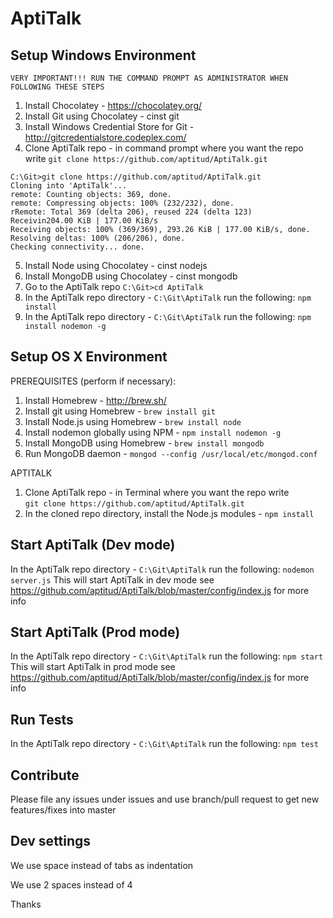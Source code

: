 AptiTalk
========

Setup Windows Environment
-------------------------
`VERY IMPORTANT!!! RUN THE COMMAND PROMPT AS ADMINISTRATOR WHEN FOLLOWING THESE STEPS`

1. Install Chocolatey - https://chocolatey.org/
2. Install Git using Chocolatey - cinst git
3. Install Windows Credential Store for Git - http://gitcredentialstore.codeplex.com/
4. Clone AptiTalk repo - in command prompt where you want the repo write 
   `git clone https://github.com/aptitud/AptiTalk.git`

  ```
  C:\Git>git clone https://github.com/aptitud/AptiTalk.git
  Cloning into 'AptiTalk'...
  remote: Counting objects: 369, done.
  remote: Compressing objects: 100% (232/232), done.
  rRemote: Total 369 (delta 206), reused 224 (delta 123)
  Receivin204.00 KiB | 177.00 KiB/s
  Receiving objects: 100% (369/369), 293.26 KiB | 177.00 KiB/s, done.
  Resolving deltas: 100% (206/206), done.
  Checking connectivity... done.
  ```
5. Install Node using Chocolatey - cinst nodejs
6. Install MongoDB using Chocolatey - cinst mongodb
7. Go to the AptiTalk repo `C:\Git>cd AptiTalk`
7. In the AptiTalk repo directory - `C:\Git\AptiTalk` run the following: `npm install`
8. In the AptiTalk repo directory - `C:\Git\AptiTalk` run the following: `npm install nodemon -g`

Setup OS X Environment
----------------------
PREREQUISITES (perform if necessary):  
1. Install Homebrew - http://brew.sh/  
2. Install git using Homebrew - `brew install git`  
3. Install Node.js using Homebrew  - `brew install node`  
4. Install nodemon globally using NPM - `npm install nodemon -g`  
4. Install MongoDB using Homebrew - `brew install mongodb`  
5. Run MongoDB daemon - `mongod --config /usr/local/etc/mongod.conf`  

APTITALK  
1. Clone AptiTalk repo - in Terminal where you want the repo write  
   `git clone https://github.com/aptitud/AptiTalk.git`  
2. In the cloned repo directory, install the Node.js modules - `npm install`  

Start AptiTalk (Dev mode)
-------------------------
In the AptiTalk repo directory - `C:\Git\AptiTalk` run the following: `nodemon server.js`
This will start AptiTalk in dev mode see https://github.com/aptitud/AptiTalk/blob/master/config/index.js for more info

Start AptiTalk (Prod mode)
--------------------------
In the AptiTalk repo directory - `C:\Git\AptiTalk` run the following: `npm start`
This will start AptiTalk in prod mode see https://github.com/aptitud/AptiTalk/blob/master/config/index.js for more info

Run Tests
---------
In the AptiTalk repo directory - `C:\Git\AptiTalk` run the following: `npm test`

Contribute
----------
Please file any issues under issues and use branch/pull request to get new features/fixes into master

Dev settings
------------
We use space instead of tabs as indentation

We use 2 spaces instead of 4

Thanks






